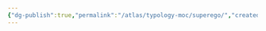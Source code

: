 ```yaml
---
{"dg-publish":true,"permalink":"/atlas/typology-moc/superego/","created":"2023-01-05T11:16:52.690+01:00","updated":"2023-01-26T21:31:16.367+01:00"}
---
```



